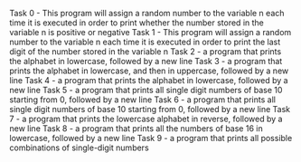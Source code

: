 Task 0 - This program will assign a random number to the variable n each time it is executed in order to print whether the number stored in the variable n is positive or negative
Task 1 - This program will assign a random number to the variable n each time it is executed in order to print the last digit of the number stored in the variable n
Task 2 - a program that prints the alphabet in lowercase, followed by a new line
Task 3 -  a program that prints the alphabet in lowercase, and then in uppercase, followed by a new line
Task 4 - a program that prints the alphabet in lowercase, followed by a new line
Task 5 - a program that prints all single digit numbers of base 10 starting from 0, followed by a new line
Task 6 - a program that prints all single digit numbers of base 10 starting from 0, followed by a new line
Task 7 - a program that prints the lowercase alphabet in reverse, followed by a new line
Task 8 - a program that prints all the numbers of base 16 in lowercase, followed by a new line
Task 9 - a program that prints all possible combinations of single-digit numbers
